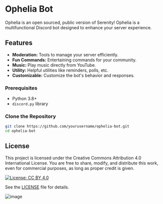 # Ophelia Bot

Ophelia is an open sourced, public version of Serenity! Ophelia is a multifunctional Discord bot designed to enhance your server experience.

## Features

- **Moderation:** Tools to manage your server efficiently.
- **Fun Commands:** Entertaining commands for your community.
- **Music:** Play music directly from YouTube.
- **Utility:** Helpful utilities like reminders, polls, etc.
- **Customizable:** Customize the bot's behavior and responses.

### Prerequisites

- Python 3.8+
- `discord.py` library

### Clone the Repository

```Bash
git clone https://github.com/yourusername/ophelia-bot.git
cd ophelia-bot
```
## License

This project is licensed under the Creative Commons Attribution 4.0 International License. You are free to share, modify, and distribute this work, even for commercial purposes, as long as proper credit is given. 

[![License: CC BY 4.0](https://licensebuttons.net/l/by/4.0/88x31.png)](https://creativecommons.org/licenses/by/4.0/)

See the [LICENSE](LICENSE) file for details.

![image](https://github.com/user-attachments/assets/fbdb8f9c-abd9-4a48-9a8c-89d88707f664)
